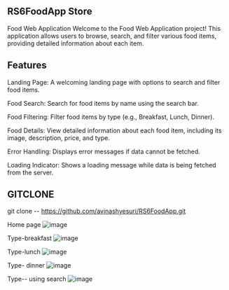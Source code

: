 ## RS6FoodApp Store
Food Web Application
Welcome to the Food Web Application project! This application allows users to browse, search, and filter various food items, providing detailed information about each item.


## Features
Landing Page: A welcoming landing page with options to search and filter food items.

Food Search:
Search for food items by name using the search bar.

Food Filtering:
Filter food items by type (e.g., Breakfast, Lunch, Dinner).

Food Details:
View detailed information about each food item, including its image, description, price, and type.

Error Handling: Displays error messages if data cannot be fetched.

Loading Indicator: Shows a loading message while data is being fetched from the server.


## GITCLONE 
git clone -- https://github.com/avinashyesuri/RS6FoodApp.git

Home page 
![image](https://github.com/user-attachments/assets/873ab4a2-664b-49ea-8e49-99c56356adeb)

Type-breakfast
![image](https://github.com/user-attachments/assets/cc053250-5c4e-4ce4-8cb1-60f64bb3fabb)

Type-lunch
![image](https://github.com/user-attachments/assets/302689bc-db22-4e4b-b340-9dd626391350)

Type- dinner
![image](https://github.com/user-attachments/assets/62dcba1c-8c93-4ed9-a6f4-d70bd85969fc)

Type-- using search
![image](https://github.com/user-attachments/assets/94b438e8-bef7-4453-b2f0-5e0197a05f83)



